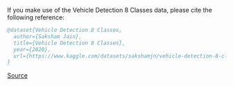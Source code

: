 If you make use of the Vehicle Detection 8 Classes data, please cite the following reference:

``` bibtex 
@dataset{Vehicle Detection 8 Classes,
  author={Saksham Jain},
  title={Vehicle Detection 8 Classes},
  year={2020},
  url={https://www.kaggle.com/datasets/sakshamjn/vehicle-detection-8-classes-object-detection}
}
```

[Source](https://www.kaggle.com/datasets/sakshamjn/vehicle-detection-8-classes-object-detection)
